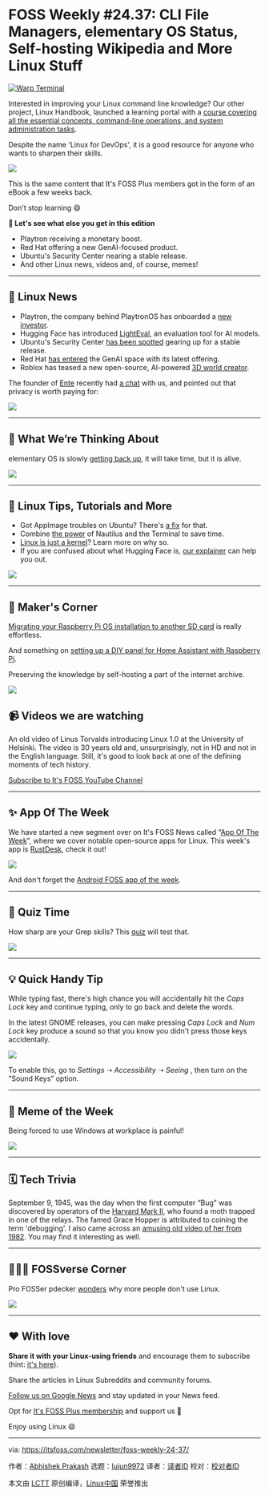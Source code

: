 [#]: subject: "FOSS Weekly #24.37: CLI File Managers, elementary OS Status, Self-hosting Wikipedia and More Linux Stuff"
[#]: via: "https://itsfoss.com/newsletter/foss-weekly-24-37/"
[#]: author: "Abhishek Prakash https://itsfoss.com/author/abhishek/"
[#]: collector: "lujun9972/lctt-scripts-1705972010"
[#]: translator: " "
[#]: reviewer: " "
[#]: publisher: " "
[#]: url: " "

FOSS Weekly #24.37: CLI File Managers, elementary OS Status, Self-hosting Wikipedia and More Linux Stuff
======

[![Warp Terminal][1]][2]

Interested in improving your Linux command line knowledge? Our other project, Linux Handbook, launched a learning portal with a [course covering all the essential concepts, command-line operations, and system administration tasks][3].

Despite the name 'Linux for DevOps', it is a good resource for anyone who wants to sharpen their skills.

![][4]

This is the same content that It's FOSS Plus members got in the form of an eBook a few weeks back.

Don't stop learning 😄

**💬 Let's see what else you get in this edition**

  * Playtron receiving a monetary boost.
  * Red Hat offering a new GenAI-focused product.
  * Ubuntu's Security Center nearing a stable release.
  * And other Linux news, videos and, of course, memes!



* * *

## 📰 Linux News

  * Playtron, the company behind PlaytronOS has onboarded a [new investor][5].
  * Hugging Face has introduced [LightEval][6], an evaluation tool for AI models.
  * Ubuntu's Security Center [has been spotted][7] gearing up for a stable release.
  * Red Hat [has entered][8] the GenAI space with its latest offering.
  * Roblox has teased a new open-source, AI-powered [3D world creator][9].



The founder of [Ente][10] recently had [a chat][11] with us, and pointed out that privacy is worth paying for:

![][12]

* * *

## 🧠 What We’re Thinking About

elementary OS is slowly [getting back up][13], it will take time, but it is alive.

![][12]

* * *

## 🧮 Linux Tips, Tutorials and More

  * Got AppImage troubles on Ubuntu? There's [a fix][14] for that.
  * Combine [the power][15] of Nautilus and the Terminal to save time.
  * [Linux is just a kernel][16]? Learn more on why so.
  * If you are confused about what Hugging Face is, [our explainer][17] can help you out.



![][18]

* * *

## 👷 Maker's Corner

[Migrating your Raspberry Pi OS installation to another SD card][19] is really effortless.

And something on [setting up a DIY panel for Home Assistant with Raspberry Pi][20].

Preserving the knowledge by self-hosting a part of the internet archive.

![][18]

## 📹 Videos we are watching

An old video of Linus Torvalds introducing Linux 1.0 at the University of Helsinki. The video is 30 years old and, unsurprisingly, not in HD and not in the English language. Still, it's good to look back at one of the defining moments of tech history.

[Subscribe to It's FOSS YouTube Channel][21]

* * *

## ✨ App Of The Week

We have started a new segment over on It's FOSS News called “[App Of The Week][22]”, where we cover notable open-source apps for Linux. This week's app is [RustDesk][23], check it out!

![][12]

And don't forget the [Android FOSS app of the week][24].

* * *

## 🧩 Quiz Time

How sharp are your Grep skills? This [quiz][25] will test that.

![][18]

* * *

## 💡 Quick Handy Tip

While typing fast, there's high chance you will accidentally hit the _Caps Lock_ key and continue typing, only to go back and delete the words.

In the latest GNOME releases, you can make pressing _Caps Lock_ and _Num Lock_ key produce a sound so that you know you didn't press those keys accidentally.

![][26]

To enable this, go to _Settings_ ➝ _Accessibility_ ➝ _Seeing_ , then turn on the “Sound Keys” option.

* * *

## 🤣 Meme of the Week

Being forced to use Windows at workplace is painful!

![][27]

* * *

## 🗓️ Tech Trivia

September 9, 1945, was the day when the first computer “Bug” was discovered by operators of the [Harvard Mark II][28], who found a moth trapped in one of the relays. The famed Grace Hopper is attributed to coining the term 'debugging'. I also came across an [amusing old video of her from 1982][29]. You may find it interesting as well.

* * *

## 🧑‍🤝‍🧑 FOSSverse Corner

Pro FOSSer pdecker [wonders][30] why more people don't use Linux.

![][31]

* * *

## ❤️ With love

**Share it with your Linux-using friends** and encourage them to subscribe (hint: [it's here][32]).

Share the articles in Linux Subreddits and community forums.

[Follow us on Google News][33] and stay updated in your News feed.

Opt for [It's FOSS Plus membership][34] and support us 🙏

Enjoy using Linux 😄

--------------------------------------------------------------------------------

via: https://itsfoss.com/newsletter/foss-weekly-24-37/

作者：[Abhishek Prakash][a]
选题：[lujun9972][b]
译者：[译者ID](https://github.com/译者ID)
校对：[校对者ID](https://github.com/校对者ID)

本文由 [LCTT](https://github.com/LCTT/TranslateProject) 原创编译，[Linux中国](https://linux.cn/) 荣誉推出

[a]: https://itsfoss.com/author/abhishek/
[b]: https://github.com/lujun9972
[1]: https://itsfoss.com/assets/images/warp-terminal.webp
[2]: https://www.warp.dev?utm_source=its_foss&utm_medium=display&utm_campaign=linux_launch
[3]: https://courses.linuxhandbook.com/courses/linux-for-devops/
[4]: https://courses.linuxhandbook.com/wp-content/uploads/2024/09/cropped-lhb-courses-favicon-270x270.png
[5]: https://news.itsfoss.com/playtron-square-enix/
[6]: https://news.itsfoss.com/hugging-face-open-source-ai-eval/
[7]: https://news.itsfoss.com/ubuntu-security-center-near-stable/
[8]: https://news.itsfoss.com/red-hat-gen-ai/
[9]: https://news.itsfoss.com/roblox-open-source-ai/
[10]: https://ente.io/
[11]: https://news.itsfoss.com/vishnu-ente-founder-interview/
[12]: https://news.itsfoss.com/content/images/size/w256h256/2022/08/android-chrome-192x192.png
[13]: https://news.itsfoss.com/elementary-os-progress/
[14]: https://itsfoss.com/cant-run-appimage-ubuntu/
[15]: https://itsfoss.com/terminal-nautilus-combination/
[16]: https://itsfoss.com/linux-kernel-os/
[17]: https://itsfoss.com/hugging-face/
[18]: https://itsfoss.com/content/images/size/w256h256/2022/12/android-chrome-192x192.png
[19]: https://itsfoss.com/raspberry-pi-clone-sd-card/
[20]: https://spectrum.ieee.org/smart-home-assistant-control-panel
[21]: https://www.youtube.com/@itsfoss
[22]: https://news.itsfoss.com/tag/app-of-the-week/
[23]: https://news.itsfoss.com/rustdesk/
[24]: https://news.itsfoss.com/fairemail/
[25]: https://itsfoss.com/quiz/grep-quiz/
[26]: https://itsfoss.com/content/images/2024/09/sound-for-caps-or-num-lock.png
[27]: https://itsfoss.com/content/images/2024/09/itsfoss-memes.png
[28]: https://en.wikipedia.org/wiki/Harvard_Mark_II
[29]: https://www.youtube.com/watch?v=si9iqF5uTFk
[30]: https://itsfoss.community/t/why-dont-more-people-use-linux/12519
[31]: https://itsfoss.community/uploads/default/optimized/1X/f274f9749e3fd8b4d6fbae1cf90c5c186d2f699c_2_180x180.png
[32]: https://itsfoss.com/newsletter/
[33]: https://news.google.com/publications/CAAiENHoh-T8yP9Q8Qywor2dwGkqFAgKIhDR6Ifk_Mj_UPEMsKK9ncBp
[34]: https://itsfoss.com/membership

